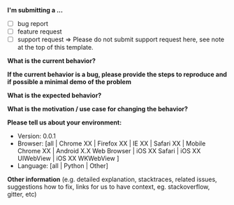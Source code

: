 **I'm submitting a ...**

- [ ] bug report
- [ ] feature request
- [ ] support request => Please do not submit support request here, see note at the top of this template.

**What is the current behavior?**


**If the current behavior is a bug, please provide the steps to reproduce and if possible a minimal demo of the problem** 


**What is the expected behavior?**


**What is the motivation / use case for changing the behavior?**


**Please tell us about your environment:**

- Version: 0.0.1
- Browser: [all | Chrome XX | Firefox XX | IE XX | Safari XX | Mobile Chrome XX | Android X.X Web Browser | iOS XX Safari | iOS XX UIWebView | iOS XX WKWebView ]
- Language: [all | Python | Other]

**Other information** (e.g. detailed explanation, stacktraces, related issues, suggestions how to fix, links for us to have context, eg. stackoverflow, gitter, etc)

